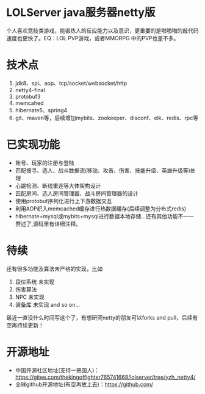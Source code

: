 # LOLServer java服务器netty版
个人喜欢竞技类游戏，能锻炼人的反应能力以及意识，更重要的是啪啪啪的敲代码速度也更快了。EQ：LOL PVP游戏，或者MMORPG 中的PVP也差不多。

# 技术点
1. jdk8、spi、aop、tcp/socket/websocket/http
2. netty4-final
3. protobuf3
4. memcahed
5. hibernate5、spring4
6. git、maven等，后续增加mybits、zookeeper、disconf、elk、redis、rpc等

# 已实现功能
- 账号、玩家的注册与登陆
- 匹配搜寻、选人、战斗数据流(移动、攻击、伤害、技能升级、英雄升级等)处理
- 心跳检测、断线重连等大体架构设计
- 匹配房间、选人房间管理器、战斗房间管理器的设计
- 使用protobuf序列化进行上下游数据交互
- 利用AOP织入memcached缓存进行热数据缓存(后续调整为分布式redis)
- hibernate+mysql或mybits+mysql进行数据本地存储...还有其他功能不一一赘述了,源码里有详细注释。

# 待续
还有很多功能及算法未严格的实现，比如
1. 段位系统 未实现
1. 伤害算法
1. NPC 未实现
1. 装备库 未实现 and so on...

最近一直没什么时间写这个了，有想研究netty的朋友可以forks and pull，后续有空再持续更新！

# 开源地址
- 中国开源社区地址(支持一把国人)：https://gitee.com/thekingoffighter765741668/lolserver/tree/yzh_netty4/
- 全球github开源地址(有空再放上去)：https://github.com/